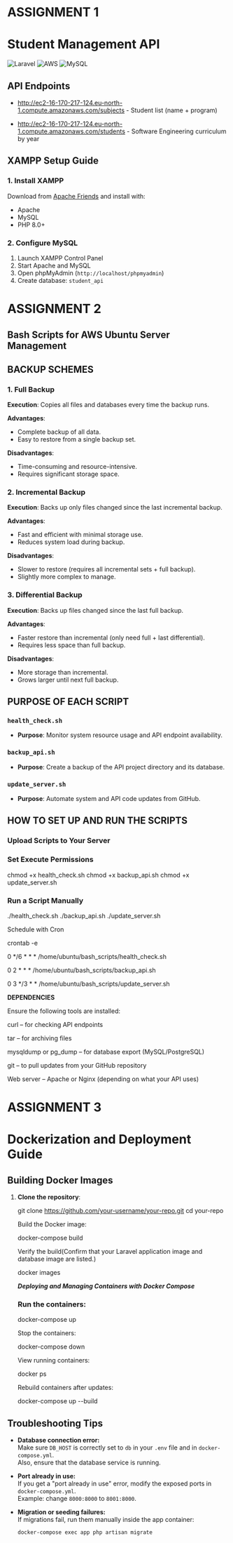 
# ASSIGNMENT 1
# Student Management API 

![Laravel](https://img.shields.io/badge/Laravel-FF2D20?style=for-the-badge&logo=laravel&logoColor=white)
![AWS](https://img.shields.io/badge/AWS-%23FF9900.svg?style=for-the-badge&logo=amazon-aws&logoColor=white)
![MySQL](https://img.shields.io/badge/MySQL-005C84?style=for-the-badge&logo=mysql&logoColor=white)
## API Endpoints
- http://ec2-16-170-217-124.eu-north-1.compute.amazonaws.com/subjects - Student list (name + program)
 
- http://ec2-16-170-217-124.eu-north-1.compute.amazonaws.com/students - Software Engineering curriculum by year

## XAMPP Setup Guide

### 1. Install XAMPP
Download from [Apache Friends](https://www.apachefriends.org/) and install with:
- Apache
- MySQL
- PHP 8.0+

### 2. Configure MySQL
1. Launch XAMPP Control Panel
2. Start Apache and MySQL
3. Open phpMyAdmin (`http://localhost/phpmyadmin`)
4. Create database: `student_api`








# ASSIGNMENT 2

##  Bash Scripts for AWS Ubuntu Server Management



##  BACKUP SCHEMES

### 1. Full Backup
**Execution**: Copies all files and databases every time the backup runs.

**Advantages**:
- Complete backup of all data.
- Easy to restore from a single backup set.

**Disadvantages**:
- Time-consuming and resource-intensive.
- Requires significant storage space.



### 2. Incremental Backup
**Execution**: Backs up only files changed since the last incremental backup.

**Advantages**:
- Fast and efficient with minimal storage use.
- Reduces system load during backup.

**Disadvantages**:
- Slower to restore (requires all incremental sets + full backup).
- Slightly more complex to manage.



### 3. Differential Backup
**Execution**: Backs up files changed since the last full backup.

**Advantages**:
- Faster restore than incremental (only need full + last differential).
- Requires less space than full backup.

**Disadvantages**:
- More storage than incremental.
- Grows larger until next full backup.



##  PURPOSE OF EACH SCRIPT

### `health_check.sh`
- **Purpose**: Monitor system resource usage and API endpoint availability.

### `backup_api.sh`
- **Purpose**: Create a backup of the API project directory and its database.

### `update_server.sh`
- **Purpose**: Automate system and API code updates from GitHub.



##  HOW TO SET UP AND RUN THE SCRIPTS

### Upload Scripts to Your Server



### Set Execute Permissions
chmod +x health_check.sh
chmod +x backup_api.sh
chmod +x update_server.sh

### Run a Script Manually
./health_check.sh
./backup_api.sh
./update_server.sh

Schedule with Cron

crontab -e

0 */6 * * * /home/ubuntu/bash_scripts/health_check.sh

0 2 * * * /home/ubuntu/bash_scripts/backup_api.sh

0 3 */3 * * /home/ubuntu/bash_scripts/update_server.sh

**DEPENDENCIES**

Ensure the following tools are installed:

curl – for checking API endpoints

tar – for archiving files

mysqldump or pg_dump – for database export (MySQL/PostgreSQL)

git – to pull updates from your GitHub repository

Web server – Apache or Nginx (depending on what your API uses)


# ASSIGNMENT 3



# Dockerization and Deployment Guide

## Building Docker Images

1. **Clone the repository**:
   
   git clone https://github.com/your-username/your-repo.git
   cd your-repo

   Build the Docker image:
   
   docker-compose build

   Verify the build(Confirm that your Laravel application image and database image are listed.)

   docker images

   ***Deploying and Managing Containers with Docker Compose***

   ### Run the containers:
   
   docker-compose up

   Stop the containers:
   
   docker-compose down

   View running containers:
   
   docker ps

   Rebuild containers after updates:
   
   docker-compose up --build

  ## Troubleshooting Tips

- **Database connection error:**  
  Make sure `DB_HOST` is correctly set to `db` in your `.env` file and in `docker-compose.yml`.  
  Also, ensure that the database service is running.

- **Port already in use:**  
  If you get a "port already in use" error, modify the exposed ports in `docker-compose.yml`.  
  Example: change `8000:8000` to `8001:8000`.

- **Migration or seeding failures:**  
  If migrations fail, run them manually inside the app container:  
  ```bash
  docker-compose exec app php artisan migrate

   
